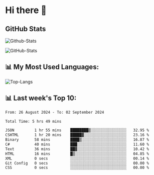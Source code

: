 # Hi there 👋

## GitHub Stats
![Github-Stats](https://github-readme-stats-sigma-five.vercel.app/api?username=ltorson&show_icons=true&theme=radical&count_private=true&show=reviews,discussions_started,discussions_answered,prs_merged,prs_merged_percentage)

![GitHub-Stats](https://github-readme-stats.vercel.app/api/wakatime?username=LeeTorson&theme=synthwave&size_weight=0.5&count_weight=0.5&title_color=36F9F6&langs_count=10&count_private=true)

## 📊 My Most Used Languages:
![Top-Langs](https://github-readme-stats-sigma-five.vercel.app/api/top-langs/?username=LTorson&layout=compact&langs_count=10)


## 📊 Last week's Top 10:
<!--START_SECTION:waka-->

```txt
From: 26 August 2024 - To: 02 September 2024

Total Time: 5 hrs 49 mins

JSON         1 hr 55 mins    ████████▒░░░░░░░░░░░░░░░░   32.95 %
CSHTML       1 hr 20 mins    █████▓░░░░░░░░░░░░░░░░░░░   23.16 %
Binary       58 mins         ████▒░░░░░░░░░░░░░░░░░░░░   16.87 %
C#           40 mins         ███░░░░░░░░░░░░░░░░░░░░░░   11.60 %
Text         36 mins         ██▓░░░░░░░░░░░░░░░░░░░░░░   10.42 %
HTML         16 mins         █▒░░░░░░░░░░░░░░░░░░░░░░░   04.85 %
XML          0 secs          ░░░░░░░░░░░░░░░░░░░░░░░░░   00.14 %
Git Config   0 secs          ░░░░░░░░░░░░░░░░░░░░░░░░░   00.00 %
CSS          0 secs          ░░░░░░░░░░░░░░░░░░░░░░░░░   00.00 %
```

<!--END_SECTION:waka-->
